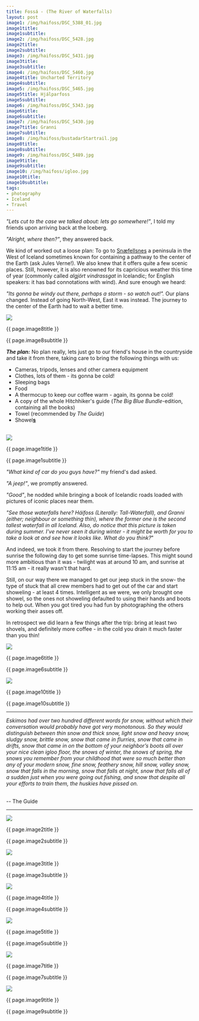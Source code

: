 ```yaml
---
title: Fossá - (The River of Waterfalls)
layout: post
image1: /img/haifoss/DSC_5388_01.jpg
image1title: 
image1subtitle: 
image2: /img/haifoss/DSC_5428.jpg
image2title: 
image2subtitle: 
image3: /img/haifoss/DSC_5431.jpg
image3title: 
image3subtitle: 
image4: /img/haifoss/DSC_5460.jpg
image4title: Uncharted Territory 
image4subtitle: 
image5: /img/haifoss/DSC_5465.jpg
image5title: Hjálparfoss
image5subtitle: 
image6: /img/haifoss/DSC_5343.jpg
image6title: 
image6subtitle: 
image7: /img/haifoss/DSC_5430.jpg
image7title: Granni
image7subtitle: 
image8: /img/haifoss/bustadarStartrail.jpg
image8title: 
image8subtitle: 
image9: /img/haifoss/DSC_5489.jpg
image9title: 
image9subtitle: 
image10: /img/haifoss/igloo.jpg
image10title: 
image10subtitle: 
tags:
- photography
- Iceland
- Travel
---
```


_"Lets cut to the case we talked about: lets go somewhere!"_, I told my friends upon arriving back at the Iceberg. 

_"Alright, where then?"_, they answered back. 

We kind of worked out a loose plan: To go to <a href="http://500px.com/search?q=sn%C3%A6fellsnes">Snæfellsnes</a> a peninsula in the West of Iceland sometimes known for containing a pathway to the center of the Earth (ask Jules Verne!). 
We also knew that it offers quite a few scenic places.
Still, however, it is also renowned for its capricious weather this time of year (commonly called *_algjört vindrassgat_* in Icelandic; for English speakers: it has bad connotations with wind). 
And sure enough we heard:

_"Its gonna be windy out there, perhaps a storm - so watch out!"._ Our plans changed. Instead of going North-West, East it was instead. The journey to the center of the Earth had to wait a better time.


<div id="myCarousel" class="carousel slide">
  <!-- Carousel items -->
	<div class="carousel-inner">
		<div class="active item">
			<img class="carouselImage" src=" {{ page.image8 }}"> 
			<div class="container">
				<div class="carousel-caption">
					<p class="lead"> {{ page.image8title }}</p>
					<p class="muted"> {{ page.image8subtitle }}</p>
				</div>
			</div>
		</div>
	</div>
</div>

**_The plan:_** No plan really, lets just go to our friend's house in the countryside and take it from there, taking care to bring the following things with us:

- Cameras, tripods, lenses and other camera equipment
- Clothes, lots of them - its gonna be cold!
- Sleeping bags
- Food
- A thermocup to keep our coffee warm - again, its gonna be cold!
- A copy of the whole Hitchhiker's guide (_The Big Blue Bundle_-edition, containing all the books)
- Towel (recommended by _The Guide_)
- Showel<b><u>s</u></b>

<br/>

<div id="myCarousel" class="carousel slide">
  <!-- Carousel items -->
<div class="carousel-inner">
	<div class="active item">
		<img class="carouselImage" src=" {{ page.image1 }}"> 
		<div class="container">
			<div class="carousel-caption">
				<p class="lead"> {{ page.image1title }}</p>
				<p class="muted"> {{ page.image1subtitle }}</p>
			</div>
		</div>
	</div>
</div>
</div>

 _"What kind of car do you guys have?"_ my friend's dad asked.

_"A jeep!"_, we promptly answered.

_"Good"_, he nodded while bringing a book of Icelandic roads loaded with pictures of iconic places near them.

_"See those waterfalls here? Háifoss (Literally: Tall-Waterfall), and Granni (either; neighbour or something thin), where the former one is the second tallest waterfall in all Iceland.
Also, do notice that this picture is taken during summer.
I've never seen it during winter - it might be worth for you to take a look at and see how it looks like.
What do you think?_"

And indeed, we took it from there. 
Resolving to start the journey before sunrise the following day to get some sunrise time-lapses. 
This might sound more ambitious than it was - twilight was at around 10 am, and sunrise at 11:15 am - it really wasn't that hard. 

Still, on our way there we managed to get our jeep stuck in the snow- the type of stuck that all crew members had to get out of the car and start showeling - at least 4 times. 
Intelligent as we were, we only brought one showel, so the ones not showeling defaulted to using their hands and boots to help out. 
When you got tired you had fun by photographing the others working their asses off. 

In retrospect we did learn a few things after the trip: bring at least two shovels, and definitely more coffee - in the cold you drain it much faster than you thin!

<div id="myCarousel" class="carousel slide">
  <!-- Carousel items -->
	<div class="carousel-inner">
		<div class="active item">
			<img class="carouselImage" src=" {{ page.image6 }}"> 
			<div class="container">
				<div class="carousel-caption">
					<p class="lead"> {{ page.image6title }}</p>
					<p class="muted"> {{ page.image6subtitle }}</p>
				</div>
			</div>
		</div>
	</div>
</div>

<div id="myCarousel" class="carousel slide">
  <!-- Carousel items -->
	<div class="carousel-inner">
		<div class="active item">
			<img class="carouselImage" src=" {{ page.image10 }}"> 
			<div class="container">
				<div class="carousel-caption">
					<p class="lead"> {{ page.image10title }}</p>
					<p class="muted"> {{ page.image10subtitle }}</p>
				</div>
			</div>
		</div>
	</div>
</div>

<hr>

_Eskimos had over two hundred different words for snow, without which their conversation would probably have got very monotonous. So they would distinguish between thin snow and thick snow, light snow and heavy snow, sludgy snow, brittle snow, snow that came in flurries, snow that came in drifts, snow that came in on the bottom of your neighbor’s boots all over your nice clean igloo floor, the snows of winter, the snows of spring, the snows you remember from your childhood that were so much better than any of your modern snow, fine snow, feathery snow, hill snow, valley snow, snow that falls in the morning, snow that falls at night, snow that falls all of a sudden just when you were going out fishing, and snow that despite all your efforts to train them, the huskies have pissed on._ </br>
</br>

-- The Guide
<hr/>

<div id="myCarousel" class="carousel slide">
  <!-- Carousel items -->
	<div class="carousel-inner">
		<div class="active item">
			<img class="carouselImage" src=" {{ page.image2 }}"> 
			<div class="container">
				<div class="carousel-caption">
					<p class="lead"> {{ page.image2title }}</p>
					<p class="muted"> {{ page.image2subtitle }}</p>
				</div>
			</div>
		</div>
	</div>
</div>

<div id="myCarousel" class="carousel slide">
  <!-- Carousel items -->
	<div class="carousel-inner">
		<div class="active item">
			<img class="carouselImage" src=" {{ page.image3 }}"> 
			<div class="container">
				<div class="carousel-caption">
					<p class="lead"> {{ page.image3title }}</p>
					<p class="muted"> {{ page.image3subtitle }}</p>
				</div>
			</div>
		</div>
	</div>
</div>

<div id="myCarousel" class="carousel slide">
  <!-- Carousel items -->
	<div class="carousel-inner">
		<div class="active item">
			<img class="carouselImage" src=" {{ page.image4 }}"> 
			<div class="container">
				<div class="carousel-caption">
					<p class="lead"> {{ page.image4title }}</p>
					<p class="muted"> {{ page.image4subtitle }}</p>
				</div>
			</div>
		</div>
	</div>
</div>

<div id="myCarousel" class="carousel slide">
  <!-- Carousel items -->
	<div class="carousel-inner">
		<div class="active item">
			<img class="carouselImage" src=" {{ page.image5 }}"> 
			<div class="container">
				<div class="carousel-caption">
					<p class="lead"> {{ page.image5title }}</p>
					<p class="muted"> {{ page.image5subtitle }}</p>
				</div>
			</div>
		</div>
	</div>
</div>


<div id="myCarousel" class="carousel slide">
  <!-- Carousel items -->
	<div class="carousel-inner">
		<div class="active item">
			<img class="carouselImage" src=" {{ page.image7 }}"> 
			<div class="container">
				<div class="carousel-caption">
					<p class="lead"> {{ page.image7title }}</p>
					<p class="muted"> {{ page.image7subtitle }}</p>
				</div>
			</div>
		</div>
	</div>
</div>



<div id="myCarousel" class="carousel slide">
  <!-- Carousel items -->
	<div class="carousel-inner">
		<div class="active item">
			<img class="carouselImage" src=" {{ page.image9 }}"> 
			<div class="container">
				<div class="carousel-caption">
					<p class="lead"> {{ page.image9title }}</p>
					<p class="muted"> {{ page.image9subtitle }}</p>
				</div>
			</div>
		</div>
	</div>
</div>






